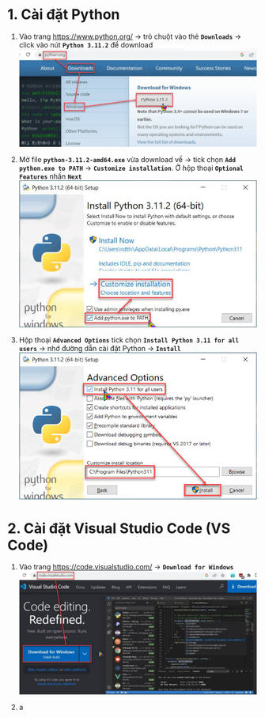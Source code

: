 # 1. Cài đặt Python
1) Vào trang https://www.python.org/ $\rightarrow$ trỏ chuột vào thẻ **`Downloads`** $\rightarrow$ click vào nút **`Python 3.11.2`** để download
![How to Install Python](https://github.com/ThinhND-HUCE/na/blob/main/Resources/How-to-Install-Python-1.jpg)

2) Mở file **`python-3.11.2-amd64.exe`** vừa download về $\rightarrow$ tick chọn **`Add python.exe to PATH`** $\rightarrow$ **`Customize installation`**. Ở hộp thoại **`Optional Features`** nhấn **`Next`**
![How to Install Python](https://github.com/ThinhND-HUCE/na/blob/main/Resources/How-to-Install-Python-2.jpg)

3) Hộp thoại **`Advanced Options`** tick chọn **`Install Python 3.11 for all users`** $\rightarrow$ nhớ đường dẫn cài đặt Python $\rightarrow$ **`Install`**
![How to Install Python](https://github.com/ThinhND-HUCE/na/blob/main/Resources/How-to-Install-Python-3.jpg)

# 2. Cài đặt Visual Studio Code (VS Code)
1) Vào trang https://code.visualstudio.com/ $\rightarrow$ **`Download for Windows`**
![How to Install Python](https://github.com/ThinhND-HUCE/na/blob/main/Resources/How-to-Install-VS-Code-1.jpg)

2) a

